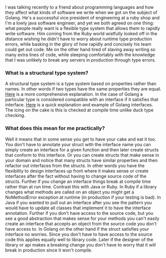 I was talking recently to a friend about programming languages and how they affect what kinds of software we write when we got on the subject of Golang. He's a successful vice president of engineering at a ruby shop and I'm a lowly java software engineer, and yet we both agreed on one thing: what people really want is a flexible type system that allows them to rapidly write software. Him coming from the Ruby world wistfully looked off in the distance wishing he didn't have to worry about runtime type production errors, while basking in the glory of how rapidly and concisely his team could get out code. Me on the other hand tired of slaving away writing so many extra lines of code, while sleeping comfortably with the knowledge that I was unlikely to break any servers in production through type errors.


### What is a structural type system?

A structural type system is a type system based on properties rather than names. In other words if two types have the same properties they are equal. [Here](https://en.wikipedia.org/wiki/Structural_type_system) is a more comprehensive explanation. In the case of Golang a particular type is considered compatible with an interface if it satisfies that interface. [Here](http://jordanorelli.com/post/32665860244/how-to-use-interfaces-in-go) is a quick explanation and example of Golang interfaces. The icing on the cake is this is checked at compile time unlike duck type checking.


### What does this mean for me practically?

Well it means that in some sense you get to have your cake and eat it too. You don't have to annotate your struct with the interface name you can simply create an interface for a given function and then later create structs that conform to this interface. Or you can create structs that make sense in your domain and notice that many structs have similar properties and then refactor out interfaces from the structs. In other words you have the flexibility to design interfaces up front where it makes sense or create interfaces after the fact without having to change source code of the structs. Further if you change an interface things break at compile time rather than at run time. Contrast this with Java or Ruby. In Ruby if a library changes what methods are called on an object you might get a NoMethodError exception at runtime (in production if your testing is bad). In Java if you wanted to pull out an interface after you see the pattern you would have to update all classes that implement it to have the interface annotation. Further if you don't have access to the source code, but you see a good abstraction that makes sense for your methods you can't easily create an interface that accepts an object from the source code you don't have access to. In Golang on the other hand if the struct satisfies your interface no worries. Since you don't have to have access to the source code this applies equally well to library code. Later if the designer of the library or api makes a breaking change you don't have to worry that it will break in production since it won't compile.